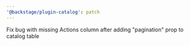 ```yaml
---
'@backstage/plugin-catalog': patch
---
```


Fix bug with missing Actions column after adding "pagination" prop to catalog table
